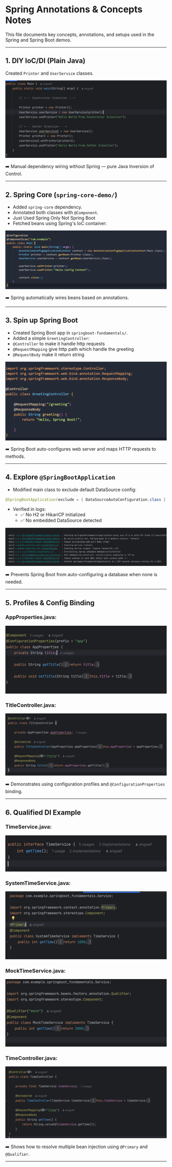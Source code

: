 # Spring Annotations & Concepts Notes

This file documents key concepts, annotations, and setups used in the Spring and Spring Boot demos.

---

## 1. DIY IoC/DI (Plain Java)

Created `Printer` and `UserService` classes.

![Alt Text](assets\M1.png)

➡️ Manual dependency wiring without Spring — pure Java Inversion of Control.

---

## 2. Spring Core (`spring-core-demo/`)

- Added `spring-core` dependency.
- Annotated both classes with `@Component`.
- Just Used Spring Only Not Spring Boot
- Fetched beans using Spring's IoC container:

![Alt Text](assets\M2.png)

➡️ Spring automatically wires beans based on annotations.

---

## 3. Spin up Spring Boot

- Created Spring Boot app in `springboot-fundamentals/`.
- Added a simple `GreetingController`:
- `@Controller` to make it handle http requests
- `@RequestMapping` give http path which handle the greeting
- `@RequestBody` make it return string

![Alt Text](assets\M3.png)

➡️ Spring Boot auto-configures web server and maps HTTP requests to methods.

---

## 4. Explore `@SpringBootApplication`

- Modified main class to exclude default DataSource config:

```java
@SpringBootApplication(exclude = { DataSourceAutoConfiguration.class })
```

- Verified in logs:
  - ✅ No H2 or HikariCP initialized
  - ✅ No embedded DataSource detected

![Alt Text](assets\M4.png)

➡️ Prevents Spring Boot from auto-configuring a database when none is needed.

---

## 5. Profiles & Config Binding

### AppProperties.java:

![Alt Text](assets\M5_2.png)

### TitleController.java:

![Alt Text](assets\M5_1.png)

➡️ Demonstrates using configuration profiles and `@ConfigurationProperties` binding.

---

## 6. Qualified DI Example

### TimeService.java:

![Alt Text](assets\M6_1.png)


### SystemTimeService.java:

![Alt Text](assets\M6_2.png)

### MockTimeService.java:

![Alt Text](assets\M6_3.png)

### TimeController.java:

![Alt Text](assets\M6_4.png)

➡️ Shows how to resolve multiple bean injection using `@Primary` and `@Qualifier`.

---
